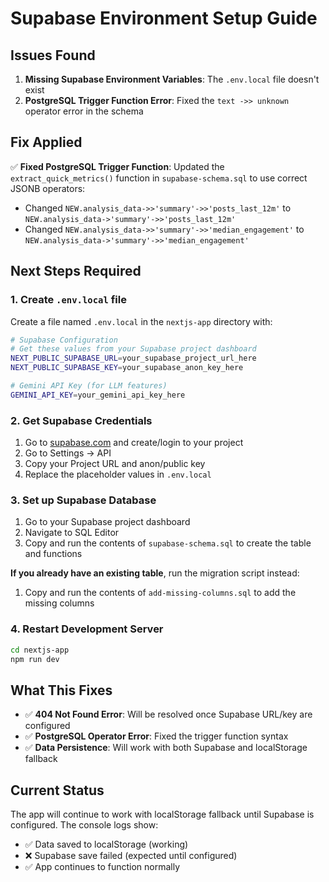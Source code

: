 # Supabase Environment Setup Guide

## Issues Found

1. **Missing Supabase Environment Variables**: The `.env.local` file doesn't exist
2. **PostgreSQL Trigger Function Error**: Fixed the `text ->> unknown` operator error in the schema

## Fix Applied

✅ **Fixed PostgreSQL Trigger Function**: Updated the `extract_quick_metrics()` function in `supabase-schema.sql` to use correct JSONB operators:
- Changed `NEW.analysis_data->>'summary'->>'posts_last_12m'` to `NEW.analysis_data->'summary'->>'posts_last_12m'`
- Changed `NEW.analysis_data->>'summary'->>'median_engagement'` to `NEW.analysis_data->'summary'->>'median_engagement'`

## Next Steps Required

### 1. Create `.env.local` file
Create a file named `.env.local` in the `nextjs-app` directory with:

```bash
# Supabase Configuration
# Get these values from your Supabase project dashboard
NEXT_PUBLIC_SUPABASE_URL=your_supabase_project_url_here
NEXT_PUBLIC_SUPABASE_KEY=your_supabase_anon_key_here

# Gemini API Key (for LLM features)
GEMINI_API_KEY=your_gemini_api_key_here
```

### 2. Get Supabase Credentials
1. Go to [supabase.com](https://supabase.com) and create/login to your project
2. Go to Settings → API
3. Copy your Project URL and anon/public key
4. Replace the placeholder values in `.env.local`

### 3. Set up Supabase Database
1. Go to your Supabase project dashboard
2. Navigate to SQL Editor
3. Copy and run the contents of `supabase-schema.sql` to create the table and functions

**If you already have an existing table**, run the migration script instead:
1. Copy and run the contents of `add-missing-columns.sql` to add the missing columns

### 4. Restart Development Server
```bash
cd nextjs-app
npm run dev
```

## What This Fixes

- ✅ **404 Not Found Error**: Will be resolved once Supabase URL/key are configured
- ✅ **PostgreSQL Operator Error**: Fixed the trigger function syntax
- ✅ **Data Persistence**: Will work with both Supabase and localStorage fallback

## Current Status

The app will continue to work with localStorage fallback until Supabase is configured. The console logs show:
- ✅ Data saved to localStorage (working)
- ❌ Supabase save failed (expected until configured)
- ✅ App continues to function normally
